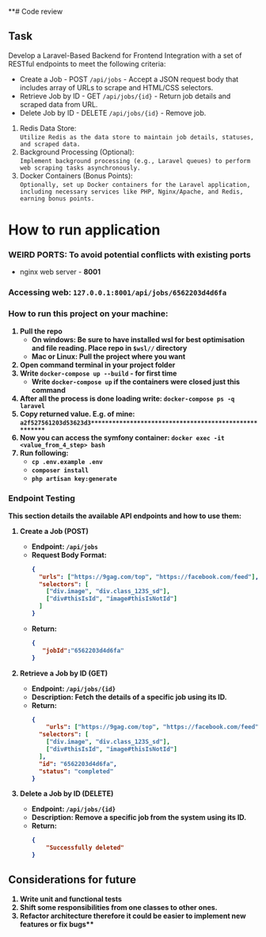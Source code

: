 **# Code review

## Task
Develop a Laravel-Based Backend for Frontend Integration with a set of RESTful endpoints to meet the following criteria:
* Create a Job - POST `/api/jobs` - Accept a JSON request body that includes array of URLs to scrape and HTML/CSS selectors.
* Retrieve Job by ID - GET `/api/jobs/{id}` - Return job details and scraped data from URL.
* Delete Job by ID - DELETE `/api/jobs/{id}` - Remove job.

1.  Redis Data Store:<br>
    `Utilize Redis as the data store to maintain job details, statuses, and scraped data.`
2. Background Processing (Optional):
   <br> `Implement background processing (e.g., Laravel queues) to perform web scraping tasks asynchronously.`
3. Docker Containers (Bonus Points):
   <br> `Optionally, set up Docker containers for the Laravel application, including necessary services like PHP, Nginx/Apache, and Redis, earning bonus points.`

# How to run application

### WEIRD PORTS: To avoid potential conflicts with existing ports
* nginx web server - <b>8001<b>
### <b>Accessing web: `127.0.0.1:8001/api/jobs/6562203d4d6fa`<b>


### How to run this project on your machine:
1. Pull the repo
    - On windows: Be sure to have installed wsl for best optimisation and file reading. Place repo in `$wsl//` directory
    - Mac or Linux: Pull the project where you want
2. Open command terminal in your project folder
3. Write `docker-compose up --build` - for first time
    - Write `docker-compose up` if the containers were closed just this command
4. After all the process is done loading write: `docker-compose ps -q laravel`
5. Copy returned value. E.g. of mine: `a2f527561203d53623d3******************************************************`
6. Now you can access the symfony container: `docker exec -it <value_from_4_step> bash`
7. Run following:
    * `cp .env.example .env`
    * `composer install`
    * `php artisan key:generate`

### Endpoint Testing

This section details the available API endpoints and how to use them:<br>

1. **Create a Job (POST)**
    - Endpoint: `/api/jobs`
    - Request Body Format:
      ```json
      {
        "urls": ["https://9gag.com/top", "https://facebook.com/feed"],
        "selectors": [
          ["div.image", "div.class_123S_sd"],
          ["div#thisIsId", "image#thisIsNotId"]
        ]
      }
      ```
    - Return:
      ```json
      {
         "jobId":"6562203d4d6fa"
      }
      ```

2. **Retrieve a Job by ID (GET)**
    - Endpoint: `/api/jobs/{id}`
    - Description: Fetch the details of a specific job using its ID.
    - Return:
      ```json
      {
          "urls": ["https://9gag.com/top", "https://facebook.com/feed"],
        "selectors": [
          ["div.image", "div.class_123S_sd"],
          ["div#thisIsId", "image#thisIsNotId"]
        ],
        "id": "6562203d4d6fa",
        "status": "completed"
      }
      ```

3. **Delete a Job by ID (DELETE)**
    - Endpoint: `/api/jobs/{id}`
    - Description: Remove a specific job from the system using its ID.
    - Return:
      ```json
      {
          "Successfully deleted"
      }
      ```

## Considerations for future
1.  Write unit and functional tests
2.  Shift some responsibilities from one classes to other ones.
3.  Refactor architecture therefore it could be easier to implement new features or fix bugs**
